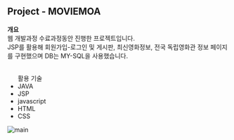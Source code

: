 <h2>Project - MOVIEMOA</h2>


**개요**  
웹 개발과정 수료과정동안 진행한 프로젝트입니다.   
JSP를 활용해 회원가입-로그인 및 게시판, 최신영화정보, 전국 독립영화관 정보 페이지를 구현했으며 DB는 MY-SQL을 사용했습니다.  
<br>
<ul>
 활용 기술
  <li>JAVA</li>
  <li>JSP</li>
  <li>javascript</li>
  <li>HTML</li>
  <li>CSS</li>
</ul>  


![main](https://user-images.githubusercontent.com/68121134/109661801-b3bd0500-7bad-11eb-9918-23e43b512fc3.png)
